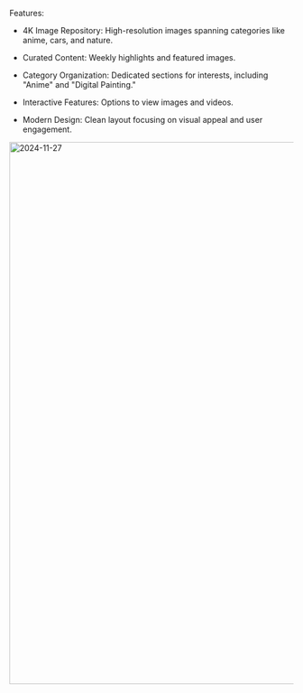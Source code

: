 Features:
- 4K Image Repository: High-resolution images spanning categories like anime, cars, and nature.

- Curated Content: Weekly highlights and featured images.
  
- Category Organization: Dedicated sections for interests, including "Anime" and "Digital Painting."
  
- Interactive Features: Options to view images and videos.
  
- Modern Design: Clean layout focusing on visual appeal and user engagement.

<img width="960" alt="2024-11-27" src="https://github.com/user-attachments/assets/501de774-5cf7-4a84-a4d7-f8d2123d2436">
